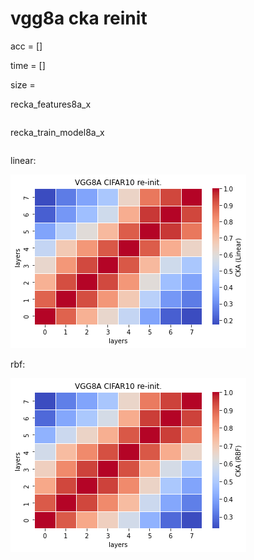 # vgg8a cka reinit
acc = []

time = []

size = 

recka_features8a_x
```

```

recka_train_model8a_x
```

```

linear:

![recka8alinear](recka8alinear.png)

rbf:

![recka8arbf](recka8arbf.png)
